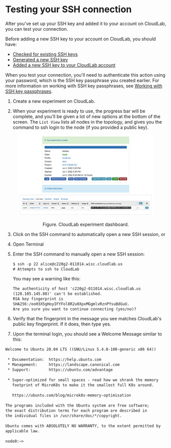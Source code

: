 # Testing your SSH connection

After you've set up your SSH key and added it to your account on CloudLab, you can test your connection.

Before adding a new SSH key to your account on CloudLab, you should have:

- [Checked for existing SSH keys](existing-macos.md)
- [Generated a new SSH key](generate-macos.md)
- [Added a new SSH key to your CloudLab account](add-macos.md)

When you test your connection, you'll need to authenticate this action using your password, which is the SSH key passphrase you created earlier. For more information on working with SSH key passphrases, see [Working with SSH key passphrases](passphrases-macos.md).

1. Create a new experiment on CloudLab.

2. When your experiment is ready to use, the progress bar will be complete, and you’ll be given a lot of new options at the bottom of the screen. The `List View` lists all nodes in the topology, and gives you the command to ssh login to the node (if you provided a public key). 

<figure>
  <p align="center"><img src="assets/images/cloudlab-listview.png"></p>
  <figcaption><p align="center">Figure. CloudLab experiment dashboard.</p></figcaption>
</figure>

3. Click on the SSH command to automatically open a new SSH session, or 

4. Open Terminal 

5. Enter the SSH command to manually open a new SSH session: 

   ```
   $ ssh -p 22 alice@c220g2-011014.wisc.cloudlab.us
   # Attempts to ssh to CloudLab
   ```

   You may see a warning like this:

   ```
   The authenticity of host 'c220g2-011014.wisc.cloudlab.us (128.105.145.88)' can't be established.
   RSA key fingerprint is SHA256:/ooH3X5gHoyIFYFol8R2u0XpxMGgmlvRznPYsuBdGuU.
   Are you sure you want to continue connecting (yes/no)? 
   ```

6. Verify that the fingerprint in the message you see matches CloudLab's public key fingerprint. If it does, then type yes.

7. Upon the terminal login, you should see a Welcome Message similar to this:

```
Welcome to Ubuntu 20.04 LTS ((GNU/Linux 5.4.0-100-generic x86 64))

 * Documentation:  https://help.ubuntu.com
 * Management:     https://landscape.canonical.com
 * Support:        https://ubuntu.com/advantage

 * Super-optimized for small spaces - read how we shrank the memory
   footprint of MicroK8s to make it the smallest full K8s around.

   https://ubuntu.com/blog/microk8s-memory-optimisation

The programs included with the Ubuntu system are free software;
the exact distribution terms for each program are described in
the individual files in /usr/share/doc/*/copyright.

Ubuntu comes with ABSOLUTELY NO WARRANTY, to the extent permitted by
applicable law.

node0:~> 
```